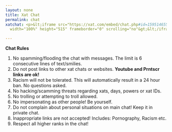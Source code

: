 ```yaml
---
layout: none
title: Xat Chat
permalink: chat
xatchat: <p>&lt;iframe src="https://xat.com/embed/chat.php#id=159514655&amp;gn=Codys_Nintendo_Room"
  width="100%" height="515" frameborder="0" scrolling="no"&gt;&lt;/iframe&gt;</p>

---
```

**Chat Rules**

1. No spamming/flooding the chat with messages. The limit is 6 consecutive lines of text/smilies.
2. Do not post links to other xat chats or websites. **Youtube and Prntscr links are ok!**
3. Racism will not be tolerated. This will automatically result in a 24 hour ban. No questions asked.
4. No hacking/scamming threats regarding xats, days, powers or xat IDs.
5. No trolling or attempting to troll allowed.
6. No impersonating as other people! Be yourself.
7. Do not complain about personal situations on main chat! Keep it in private chat.
8. Inappropriate links are not accepted! Includes: Pornography, Racism etc.
9. Respect all higher ranks in the chat!